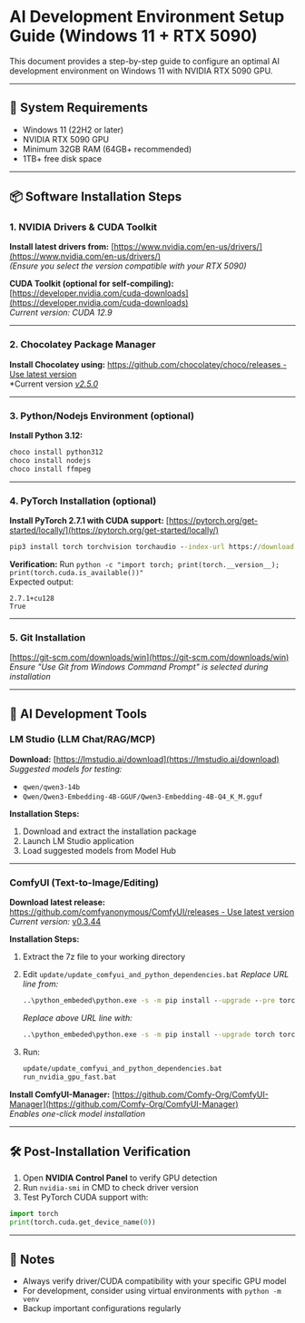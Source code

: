 # AI Development Environment Setup Guide (Windows 11 + RTX 5090)

This document provides a step-by-step guide to configure an optimal AI development environment on Windows 11 with NVIDIA RTX 5090 GPU.

---

## 🔧 System Requirements
- Windows 11 (22H2 or later)
- NVIDIA RTX 5090 GPU
- Minimum 32GB RAM (64GB+ recommended)
- 1TB+ free disk space

---

## 📦 Software Installation Steps

### 1. NVIDIA Drivers & CUDA Toolkit
**Install latest drivers from:**
[https://www.nvidia.com/en-us/drivers/](https://www.nvidia.com/en-us/drivers/)  
*(Ensure you select the version compatible with your RTX 5090)*

**CUDA Toolkit (optional for self-compiling):**
[https://developer.nvidia.com/cuda-downloads](https://developer.nvidia.com/cuda-downloads)  
*Current version: CUDA 12.9*

---

### 2. Chocolatey Package Manager
**Install Chocolatey using:**
[https://github.com/chocolatey/choco/releases - Use latest version](https://github.com/chocolatey/choco/releases)  
*Current version *[v2.5.0](https://github.com/chocolatey/choco/releases/download/2.5.0/chocolatey-2.5.0.0.msi)*

---

### 3. Python/Nodejs Environment (optional)
**Install Python 3.12:**
```cmd
choco install python312
choco install nodejs
choco install ffmpeg
```

---

### 4. PyTorch Installation (optional)
**Install PyTorch 2.7.1 with CUDA support:**
[https://pytorch.org/get-started/locally/](https://pytorch.org/get-started/locally/)
```cmd
pip3 install torch torchvision torchaudio --index-url https://download.pytorch.org/whl/cu128
```

**Verification:**
Run `python -c "import torch; print(torch.__version__); print(torch.cuda.is_available())"`  
Expected output:
```
2.7.1+cu128
True
```

---

### 5. Git Installation
[https://git-scm.com/downloads/win](https://git-scm.com/downloads/win)  
*Ensure "Use Git from Windows Command Prompt" is selected during installation*

---

## 🧠 AI Development Tools

### LM Studio (LLM Chat/RAG/MCP)
**Download:**
[https://lmstudio.ai/download](https://lmstudio.ai/download)  
*Suggested models for testing:*
- `qwen/qwen3-14b`
- `Qwen/Qwen3-Embedding-4B-GGUF/Qwen3-Embedding-4B-Q4_K_M.gguf`

**Installation Steps:**
1. Download and extract the installation package
2. Launch LM Studio application
3. Load suggested models from Model Hub

---

### ComfyUI (Text-to-Image/Editing)
**Download latest release:**
[https://github.com/comfyanonymous/ComfyUI/releases - Use latest version](https://github.com/comfyanonymous/ComfyUI/releases)  
*Current version:* [v0.3.44](https://github.com/comfyanonymous/ComfyUI/releases/download/v0.3.44/ComfyUI_windows_portable_nvidia.7z)

**Installation Steps:**
1. Extract the 7z file to your working directory
2. Edit `update/update_comfyui_and_python_dependencies.bat`
   *Replace URL line from:*  
   ```cmd
   ..\python_embeded\python.exe -s -m pip install --upgrade --pre torch torchvision torchaudio --extra-index-url https://download.pytorch.org/whl/nightly/cu128 -r ../ComfyUI/requirements.txt pygit2
   ```

   *Replace above URL line with:*  
   ```cmd
   ..\python_embeded\python.exe -s -m pip install --upgrade torch torchvision torchaudio --index-url https://download.pytorch.org/whl/cu128 -r ../ComfyUI/requirements.txt pygit2
   ```
   
3. Run:  
   ```cmd
   update/update_comfyui_and_python_dependencies.bat
   run_nvidia_gpu_fast.bat
   ```

**Install ComfyUI-Manager:**
[https://github.com/Comfy-Org/ComfyUI-Manager](https://github.com/Comfy-Org/ComfyUI-Manager)  
*Enables one-click model installation*

---

## 🛠️ Post-Installation Verification
1. Open **NVIDIA Control Panel** to verify GPU detection
2. Run `nvidia-smi` in CMD to check driver version
3. Test PyTorch CUDA support with:
```python
import torch
print(torch.cuda.get_device_name(0))
```

---

## 📌 Notes
- Always verify driver/CUDA compatibility with your specific GPU model
- For development, consider using virtual environments with `python -m venv`
- Backup important configurations regularly

